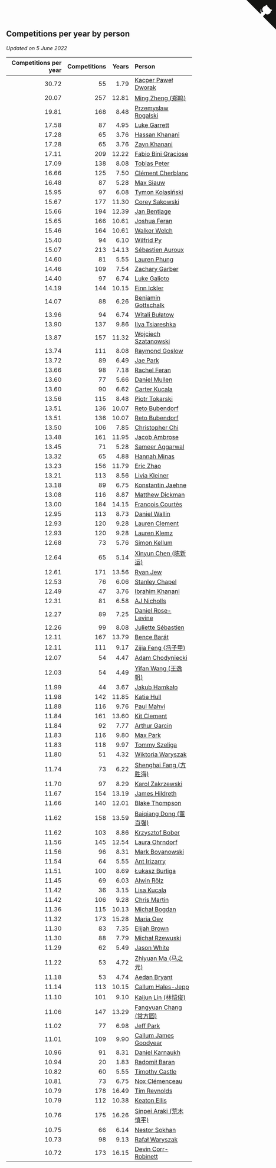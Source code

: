## Competitions per year by person

*Updated on  5 June 2022*

| Competitions per year | Competitions | Years | Person |
| ---: | ---: | ---: | :--- |
| 30.72 | 55 | 1.79 | [Kacper Paweł Dworak](https://www.worldcubeassociation.org/persons/2020DWOR01) |
| 20.07 | 257 | 12.81 | [Ming Zheng (郑鸣)](https://www.worldcubeassociation.org/persons/2009ZHEN11) |
| 19.81 | 168 | 8.48 | [Przemysław Rogalski](https://www.worldcubeassociation.org/persons/2013ROGA02) |
| 17.58 | 87 | 4.95 | [Luke Garrett](https://www.worldcubeassociation.org/persons/2017GARR05) |
| 17.28 | 65 | 3.76 | [Hassan Khanani](https://www.worldcubeassociation.org/persons/2018KHAN26) |
| 17.28 | 65 | 3.76 | [Zayn Khanani](https://www.worldcubeassociation.org/persons/2018KHAN28) |
| 17.11 | 209 | 12.22 | [Fabio Bini Graciose](https://www.worldcubeassociation.org/persons/2010GRAC02) |
| 17.09 | 138 | 8.08 | [Tobias Peter](https://www.worldcubeassociation.org/persons/2014PETE03) |
| 16.66 | 125 | 7.50 | [Clément Cherblanc](https://www.worldcubeassociation.org/persons/2014CHER05) |
| 16.48 | 87 | 5.28 | [Max Siauw](https://www.worldcubeassociation.org/persons/2017SIAU02) |
| 15.95 | 97 | 6.08 | [Tymon Kolasiński](https://www.worldcubeassociation.org/persons/2016KOLA02) |
| 15.67 | 177 | 11.30 | [Corey Sakowski](https://www.worldcubeassociation.org/persons/2011SAKO01) |
| 15.66 | 194 | 12.39 | [Jan Bentlage](https://www.worldcubeassociation.org/persons/2010BENT01) |
| 15.65 | 166 | 10.61 | [Joshua Feran](https://www.worldcubeassociation.org/persons/2011FERA01) |
| 15.46 | 164 | 10.61 | [Walker Welch](https://www.worldcubeassociation.org/persons/2011WELC01) |
| 15.40 | 94 | 6.10 | [Wilfrid Py](https://www.worldcubeassociation.org/persons/2016PYWI01) |
| 15.07 | 213 | 14.13 | [Sébastien Auroux](https://www.worldcubeassociation.org/persons/2008AURO01) |
| 14.60 | 81 | 5.55 | [Lauren Phung](https://www.worldcubeassociation.org/persons/2016PHUN02) |
| 14.46 | 109 | 7.54 | [Zachary Garber](https://www.worldcubeassociation.org/persons/2014GARB01) |
| 14.40 | 97 | 6.74 | [Luke Galioto](https://www.worldcubeassociation.org/persons/2015GALI02) |
| 14.19 | 144 | 10.15 | [Finn Ickler](https://www.worldcubeassociation.org/persons/2012ICKL01) |
| 14.07 | 88 | 6.26 | [Benjamin Gottschalk](https://www.worldcubeassociation.org/persons/2016GOTT01) |
| 13.96 | 94 | 6.74 | [Witali Bułatow](https://www.worldcubeassociation.org/persons/2015BUAT01) |
| 13.90 | 137 | 9.86 | [Ilya Tsiareshka](https://www.worldcubeassociation.org/persons/2012TERE01) |
| 13.87 | 157 | 11.32 | [Wojciech Szatanowski](https://www.worldcubeassociation.org/persons/2011SZAT01) |
| 13.74 | 111 | 8.08 | [Raymond Goslow](https://www.worldcubeassociation.org/persons/2014GOSL01) |
| 13.72 | 89 | 6.49 | [Jae Park](https://www.worldcubeassociation.org/persons/2015PARK24) |
| 13.66 | 98 | 7.18 | [Rachel Feran](https://www.worldcubeassociation.org/persons/2015FERA01) |
| 13.60 | 77 | 5.66 | [Daniel Mullen](https://www.worldcubeassociation.org/persons/2016MULL04) |
| 13.60 | 90 | 6.62 | [Carter Kucala](https://www.worldcubeassociation.org/persons/2015KUCA01) |
| 13.56 | 115 | 8.48 | [Piotr Tokarski](https://www.worldcubeassociation.org/persons/2013TOKA01) |
| 13.51 | 136 | 10.07 | [Reto Bubendorf](https://www.worldcubeassociation.org/persons/2012BUBE01) |
| 13.51 | 136 | 10.07 | [Reto Bubendorf](https://www.worldcubeassociation.org/persons/2012BUBE01) |
| 13.50 | 106 | 7.85 | [Christopher Chi](https://www.worldcubeassociation.org/persons/2014CHIC01) |
| 13.48 | 161 | 11.95 | [Jacob Ambrose](https://www.worldcubeassociation.org/persons/2010AMBR01) |
| 13.45 | 71 | 5.28 | [Sameer Aggarwal](https://www.worldcubeassociation.org/persons/2017AGGA01) |
| 13.32 | 65 | 4.88 | [Hannah Minas](https://www.worldcubeassociation.org/persons/2017MINA04) |
| 13.23 | 156 | 11.79 | [Eric Zhao](https://www.worldcubeassociation.org/persons/2010ZHAO19) |
| 13.21 | 113 | 8.56 | [Livia Kleiner](https://www.worldcubeassociation.org/persons/2013KLEI03) |
| 13.18 | 89 | 6.75 | [Konstantin Jaehne](https://www.worldcubeassociation.org/persons/2015JAEH01) |
| 13.08 | 116 | 8.87 | [Matthew Dickman](https://www.worldcubeassociation.org/persons/2013DICK01) |
| 13.00 | 184 | 14.15 | [François Courtès](https://www.worldcubeassociation.org/persons/2008COUR01) |
| 12.95 | 113 | 8.73 | [Daniel Wallin](https://www.worldcubeassociation.org/persons/2013WALL03) |
| 12.93 | 120 | 9.28 | [Lauren Clement](https://www.worldcubeassociation.org/persons/2013KLEM01) |
| 12.93 | 120 | 9.28 | [Lauren Klemz](https://www.worldcubeassociation.org/persons/2013KLEM01) |
| 12.68 | 73 | 5.76 | [Simon Kellum](https://www.worldcubeassociation.org/persons/2016KELL12) |
| 12.64 | 65 | 5.14 | [Xinyun Chen (陈新运)](https://www.worldcubeassociation.org/persons/2017CHEN36) |
| 12.61 | 171 | 13.56 | [Ryan Jew](https://www.worldcubeassociation.org/persons/2008JEWR01) |
| 12.53 | 76 | 6.06 | [Stanley Chapel](https://www.worldcubeassociation.org/persons/2016CHAP04) |
| 12.49 | 47 | 3.76 | [Ibrahim Khanani](https://www.worldcubeassociation.org/persons/2018KHAN27) |
| 12.31 | 81 | 6.58 | [AJ Nicholls](https://www.worldcubeassociation.org/persons/2015NICH04) |
| 12.27 | 89 | 7.25 | [Daniel Rose-Levine](https://www.worldcubeassociation.org/persons/2015ROSE01) |
| 12.26 | 99 | 8.08 | [Juliette Sébastien](https://www.worldcubeassociation.org/persons/2014SEBA01) |
| 12.11 | 167 | 13.79 | [Bence Barát](https://www.worldcubeassociation.org/persons/2008BARA01) |
| 12.11 | 111 | 9.17 | [Zijia Feng (冯子甲)](https://www.worldcubeassociation.org/persons/2013FENG02) |
| 12.07 | 54 | 4.47 | [Adam Chodyniecki](https://www.worldcubeassociation.org/persons/2017CHOD02) |
| 12.03 | 54 | 4.49 | [Yifan Wang (王逸帆)](https://www.worldcubeassociation.org/persons/2017WANY29) |
| 11.99 | 44 | 3.67 | [Jakub Hamkało](https://www.worldcubeassociation.org/persons/2018HAMK01) |
| 11.98 | 142 | 11.85 | [Katie Hull](https://www.worldcubeassociation.org/persons/2010HULL01) |
| 11.88 | 116 | 9.76 | [Paul Mahvi](https://www.worldcubeassociation.org/persons/2012MAHV01) |
| 11.84 | 161 | 13.60 | [Kit Clement](https://www.worldcubeassociation.org/persons/2008CLEM01) |
| 11.84 | 92 | 7.77 | [Arthur Garcin](https://www.worldcubeassociation.org/persons/2014GARC27) |
| 11.83 | 116 | 9.80 | [Max Park](https://www.worldcubeassociation.org/persons/2012PARK03) |
| 11.83 | 118 | 9.97 | [Tommy Szeliga](https://www.worldcubeassociation.org/persons/2012SZEL01) |
| 11.80 | 51 | 4.32 | [Wiktoria Waryszak](https://www.worldcubeassociation.org/persons/2018WARY01) |
| 11.74 | 73 | 6.22 | [Shenghai Fang (方胜海)](https://www.worldcubeassociation.org/persons/2016FANG01) |
| 11.70 | 97 | 8.29 | [Karol Zakrzewski](https://www.worldcubeassociation.org/persons/2014ZAKR01) |
| 11.67 | 154 | 13.19 | [James Hildreth](https://www.worldcubeassociation.org/persons/2009HILD01) |
| 11.66 | 140 | 12.01 | [Blake Thompson](https://www.worldcubeassociation.org/persons/2010THOM03) |
| 11.62 | 158 | 13.59 | [Baiqiang Dong (董百强)](https://www.worldcubeassociation.org/persons/2008DONG06) |
| 11.62 | 103 | 8.86 | [Krzysztof Bober](https://www.worldcubeassociation.org/persons/2013BOBE01) |
| 11.56 | 145 | 12.54 | [Laura Ohrndorf](https://www.worldcubeassociation.org/persons/2009OHRN01) |
| 11.56 | 96 | 8.31 | [Mark Boyanowski](https://www.worldcubeassociation.org/persons/2014BOYA01) |
| 11.54 | 64 | 5.55 | [Ant Irizarry](https://www.worldcubeassociation.org/persons/2016IRIZ02) |
| 11.51 | 100 | 8.69 | [Łukasz Burliga](https://www.worldcubeassociation.org/persons/2013BURL01) |
| 11.45 | 69 | 6.03 | [Alwin Rölz](https://www.worldcubeassociation.org/persons/2016ROLZ01) |
| 11.42 | 36 | 3.15 | [Lisa Kucala](https://www.worldcubeassociation.org/persons/2019KUCA01) |
| 11.42 | 106 | 9.28 | [Chris Martin](https://www.worldcubeassociation.org/persons/2013MART03) |
| 11.36 | 115 | 10.13 | [Michał Bogdan](https://www.worldcubeassociation.org/persons/2012BOGD01) |
| 11.32 | 173 | 15.28 | [Maria Oey](https://www.worldcubeassociation.org/persons/2007OEYM01) |
| 11.30 | 83 | 7.35 | [Elijah Brown](https://www.worldcubeassociation.org/persons/2015BROW03) |
| 11.30 | 88 | 7.79 | [Michał Rzewuski](https://www.worldcubeassociation.org/persons/2014RZEW01) |
| 11.29 | 62 | 5.49 | [Jason White](https://www.worldcubeassociation.org/persons/2016WHIT16) |
| 11.22 | 53 | 4.72 | [Zhiyuan Ma (马之元)](https://www.worldcubeassociation.org/persons/2017MAZH04) |
| 11.18 | 53 | 4.74 | [Aedan Bryant](https://www.worldcubeassociation.org/persons/2017BRYA06) |
| 11.14 | 113 | 10.15 | [Callum Hales-Jepp](https://www.worldcubeassociation.org/persons/2012HALE01) |
| 11.10 | 101 | 9.10 | [Kaijun Lin (林恺俊)](https://www.worldcubeassociation.org/persons/2013LINK01) |
| 11.06 | 147 | 13.29 | [Fangyuan Chang (常方圆)](https://www.worldcubeassociation.org/persons/2009CHAN04) |
| 11.02 | 77 | 6.98 | [Jeff Park](https://www.worldcubeassociation.org/persons/2015PARK08) |
| 11.01 | 109 | 9.90 | [Callum James Goodyear](https://www.worldcubeassociation.org/persons/2012GOOD02) |
| 10.96 | 91 | 8.31 | [Daniel Karnaukh](https://www.worldcubeassociation.org/persons/2014KARN02) |
| 10.94 | 20 | 1.83 | [Radomił Baran](https://www.worldcubeassociation.org/persons/2020BARA02) |
| 10.82 | 60 | 5.55 | [Timothy Castle](https://www.worldcubeassociation.org/persons/2016CAST48) |
| 10.81 | 73 | 6.75 | [Nox Clémenceau](https://www.worldcubeassociation.org/persons/2015CLEM03) |
| 10.79 | 178 | 16.49 | [Tim Reynolds](https://www.worldcubeassociation.org/persons/2005REYN01) |
| 10.79 | 112 | 10.38 | [Keaton Ellis](https://www.worldcubeassociation.org/persons/2012ELLI01) |
| 10.76 | 175 | 16.26 | [Sinpei Araki (荒木慎平)](https://www.worldcubeassociation.org/persons/2006ARAK01) |
| 10.75 | 66 | 6.14 | [Nestor Sokhan](https://www.worldcubeassociation.org/persons/2016SOKH01) |
| 10.73 | 98 | 9.13 | [Rafał Waryszak](https://www.worldcubeassociation.org/persons/2013WARY01) |
| 10.72 | 173 | 16.15 | [Devin Corr-Robinett](https://www.worldcubeassociation.org/persons/2006CORR01) |


<a href="https://github.com/JustinTimeCuber/wca_statistics" class="github-corner" aria-label="View source on Github"><svg width="80" height="80" viewBox="0 0 250 250" style="fill:#151513; color:#fff; position: absolute; top: 0; border: 0; right: 0;" aria-hidden="true"><path d="M0,0 L115,115 L130,115 L142,142 L250,250 L250,0 Z"></path><path d="M128.3,109.0 C113.8,99.7 119.0,89.6 119.0,89.6 C122.0,82.7 120.5,78.6 120.5,78.6 C119.2,72.0 123.4,76.3 123.4,76.3 C127.3,80.9 125.5,87.3 125.5,87.3 C122.9,97.6 130.6,101.9 134.4,103.2" fill="currentColor" style="transform-origin: 130px 106px;" class="octo-arm"></path><path d="M115.0,115.0 C114.9,115.1 118.7,116.5 119.8,115.4 L133.7,101.6 C136.9,99.2 139.9,98.4 142.2,98.6 C133.8,88.0 127.5,74.4 143.8,58.0 C148.5,53.4 154.0,51.2 159.7,51.0 C160.3,49.4 163.2,43.6 171.4,40.1 C171.4,40.1 176.1,42.5 178.8,56.2 C183.1,58.6 187.2,61.8 190.9,65.4 C194.5,69.0 197.7,73.2 200.1,77.6 C213.8,80.2 216.3,84.9 216.3,84.9 C212.7,93.1 206.9,96.0 205.4,96.6 C205.1,102.4 203.0,107.8 198.3,112.5 C181.9,128.9 168.3,122.5 157.7,114.1 C157.9,116.9 156.7,120.9 152.7,124.9 L141.0,136.5 C139.8,137.7 141.6,141.9 141.8,141.8 Z" fill="currentColor" class="octo-body"></path></svg></a><style>.github-corner:hover .octo-arm{animation:octocat-wave 560ms ease-in-out}@keyframes octocat-wave{0%,100%{transform:rotate(0)}20%,60%{transform:rotate(-25deg)}40%,80%{transform:rotate(10deg)}}@media (max-width:500px){.github-corner:hover .octo-arm{animation:none}.github-corner .octo-arm{animation:octocat-wave 560ms ease-in-out}}</style>
